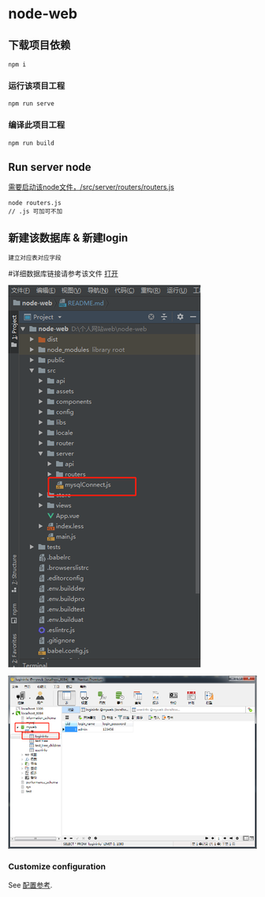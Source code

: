 # node-web

## 下载项目依赖
```
npm i
```

### 运行该项目工程
```
npm run serve
```

### 编译此项目工程
```
npm run build
```
## Run server node
[需要启动该node文件，/src/server/routers/routers.js](https://github.com/247pp/node-web/blob/dev/src/server/routers/routers.js)
```
node routers.js
// .js 可加可不加
```

## 新建该数据库 & 新建login
```
建立对应表对应字段
```
#详细数据库链接请参考该文件
[打开](https://github.com/247pp/node-web/blob/master/src/server/mysqlConnect.js)

![avatar](./src/assets/sql_join.jpg)

![avatar](./src/assets/mysql_img.jpg)

### Customize configuration
See [配置参考](https://cli.vuejs.org/config/).
